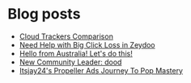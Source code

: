 # Blog posts
<!-- BLOG-POST-LIST:START -->
- [Cloud Trackers Comparison](https://afflift.com/f/threads/cloud-trackers-comparison.10165/)
- [Need Help with Big Click Loss in Zeydoo](https://afflift.com/f/threads/need-help-with-big-click-loss-in-zeydoo.10168/)
- [Hello from Australia! Let&#39;s do this!](https://afflift.com/f/threads/hello-from-australia-lets-do-this.10167/)
- [New Community Leader: dood](https://afflift.com/f/threads/new-community-leader-dood.10163/)
- [Itsjay24&#39;s Propeller Ads Journey To Pop Mastery](https://afflift.com/f/threads/itsjay24s-propeller-ads-journey-to-pop-mastery.10146/)
<!-- BLOG-POST-LIST:END -->
